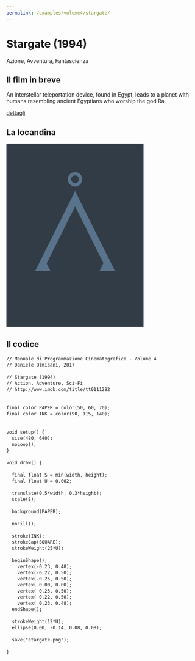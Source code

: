 ```yaml
---
permalink: /examples/volume4/stargate/
---
```

# Stargate (1994)

Azione, Avventura, Fantascienza

## Il film in breve
An interstellar teleportation device, found in Egypt, leads to a planet with humans resembling ancient Egyptians who worship the god Ra.

[dettagli](https://www.imdb.com/title/tt0111282/)

## La locandina
<img src="stargate.png"  width="360px" title="Stargate">


## Il codice
```processing
// Manuale di Programmazione Cinematografica - Volume 4
// Daniele Olmisani, 2017

// Stargate (1994)
// Action, Adventure, Sci-Fi
// http://www.imdb.com/title/tt0111282


final color PAPER = color(50, 60, 70);
final color INK = color(90, 115, 140);


void setup() {
  size(480, 640);
  noLoop();
}

void draw() {
  
  final float S = min(width, height);
  final float U = 0.002;
  
  translate(0.5*width, 0.3*height);
  scale(S);
  
  background(PAPER);
  
  noFill();
  
  stroke(INK);
  strokeCap(SQUARE);
  strokeWeight(25*U);
  
  beginShape();
    vertex(-0.23, 0.48);
    vertex(-0.22, 0.50);
    vertex(-0.25, 0.50);
    vertex( 0.00, 0.00);
    vertex( 0.25, 0.50);
    vertex( 0.22, 0.50);
    vertex( 0.23, 0.48);
  endShape();
  
  strokeWeight(12*U);
  ellipse(0.00, -0.14, 0.08, 0.08);
  
  save("stargate.png");

}
```
